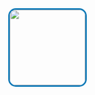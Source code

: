 <div style="display: flex; flex-direction: column; align-items: center; justify-content: center; height: 100vh; gap: 20px;">
  <img src="https://i.postimg.cc/LXRTBZXB/8G-Rede.png" 
       width="150" height="150" 
       style="border-radius: 15px; border: 3px solid #0077B6;"/>

  <div style="display: flex; flex-wrap: wrap; justify-content: center; gap: 20px;">
    <!-- Seus outros elementos que quer colocar aqui -->
  </div>
</div>


<h2 style="text-align: center;">🚀 Portfólio Profissional</h2>
<hr>🚀 Portfólio Profissional</h2>
<hr>

<div style="display: flex; flex-wrap: wrap; gap: 20px; margin-top: 20px; font-family: Arial, sans-serif; color: #2c3e50; justify-content: flex-start;">

  <div style="flex: 1; min-width: 280px; background: #f0f8ff; padding: 20px; border-radius: 10px; border-left: 5px solid #4A90E2; box-shadow: 0 2px 8px rgba(0,0,0,0.1); text-align: left;">
    <h3 style="margin-top: 0; display: flex; align-items: center; gap: 8px; justify-content: flex-start;">
      <span>🎓</span> Formação Acadêmica
    </h3>
    <ul style="list-style: none; padding-left: 0;">
      <li style="margin-bottom: 10px; text-align: left;">👨‍💻 Engenharia de Software <em>(em Formação)</em></li>
      <li style="margin-bottom: 10px; text-align: left;">🏭 Engenharia de Produção <em>(em Formação)</em></li>
      <li style="text-align: left;">⚙️ Engenharia Mecânica <em>(em Formação)</em></li>
    </ul>
  </div>

  <div style="flex: 1; min-width: 280px; background: #f0f8ff; padding: 20px; border-radius: 10px; border-left: 5px solid #4A90E2; box-shadow: 0 2px 8px rgba(0,0,0,0.1); text-align: left;">
    <h3 style="margin-top: 0; display: flex; align-items: center; gap: 8px; justify-content: flex-start;">
      <span>💼</span> Experiência & Foco
    </h3>
    <ul style="list-style: none; padding-left: 0;">
      <li style="margin-bottom: 10px; text-align: left;">📊 Administrador de Finanças Freelance</li>
      <li style="text-align: left;">💡 Foco em: Automação de Processos, Análise de Dados, Soluções Tech-Driven</li>
    </ul>
  </div>

  <div style="flex: 1; min-width: 280px; background: #f0f8ff; padding: 20px; border-radius: 10px; border-left: 5px solid #4A90E2; box-shadow: 0 2px 8px rgba(0,0,0,0.1); text-align: left;">
    <h3 style="margin-top: 0; display: flex; align-items: center; gap: 8px; justify-content: flex-start;">
      <span>🌱</span> Aprendizado Atual
    </h3>
    <ul style="list-style: none; padding-left: 0;">
      <li style="margin-bottom: 10px; text-align: left;">🌐 Web Development</li>
      <li style="margin-bottom: 10px; text-align: left;">🐍 Python Avançado</li>
      <li style="text-align: left;">🤖 Machine Learning</li>
    </ul>
  </div>

</div>

<hr>

<h3 style="text-align: left;">🛠️ Stack Tecnológico Completo</h3>

<div style="display: grid; grid-template-columns: repeat(auto-fit, minmax(200px, 1fr)); gap: 12px; margin: 25px 0; text-align: left;">

  <div>
    <strong>Linguagens & Frameworks</strong><br>
    <img src="https://img.shields.io/badge/Python-3776AB?style=for-the-badge&logo=python&logoColor=white" alt="Python">
    <img src="https://img.shields.io/badge/JavaScript-F7DF1E?style=for-the-badge&logo=javascript&logoColor=black" alt="JavaScript">
    <img src="https://img.shields.io/badge/HTML5-E34F26?style=for-the-badge&logo=html5&logoColor=white" alt="HTML5">
    <img src="https://img.shields.io/badge/CSS3-1572B6?style=for-the-badge&logo=css3&logoColor=white" alt="CSS3">
    <img src="https://img.shields.io/badge/React-61DAFB?style=for-the-badge&logo=react&logoColor=black" alt="React">
  </div>

  <div>
    <strong>Ferramentas & Plataformas</strong><br>
    <img src="https://img.shields.io/badge/VS_Code-007ACC?style=for-the-badge&logo=visual-studio-code&logoColor=white" alt="VS Code">
    <img src="https://img.shields.io/badge/Git-F05032?style=for-the-badge&logo=git&logoColor=white" alt="Git">
    <img src="https://img.shields.io/badge/GitHub-181717?style=for-the-badge&logo=github&logoColor=white" alt="GitHub">
    <img src="https://img.shields.io/badge/Docker-2496ED?style=for-the-badge&logo=docker&logoColor=white" alt="Docker">
  </div>

  <div>
    <strong>Cloud & Databases</strong><br>
    <img src="https://img.shields.io/badge/AWS-232F3E?style=for-the-badge&logo=amazon-aws&logoColor=white" alt="AWS">
    <img src="https://img.shields.io/badge/MySQL-4479A1?style=for-the-badge&logo=mysql&logoColor=white" alt="MySQL">
    <img src="https://img.shields.io/badge/MongoDB-47A248?style=for-the-badge&logo=mongodb&logoColor=white" alt="MongoDB">
  </div>

</div>

<hr>

### 📌 Projetos em Destaque

<div style="display: flex; flex-wrap: wrap; gap: 20px; justify-content: center; margin: 30px 0;">

[![GitHub Streak](https://streak-stats.demolab.com?user=delblerferreira&theme=blueberry&hide_border=true&locale=pt_BR)](https://git.io/streak-stats)

<div style="background: #f8f9fa; padding: 15px; border-radius: 10px; width: 100%;">
  <h3 style="margin-top: 0; color: #2c3e50;">Projetos Notáveis</h3>
  <ul>
    <li><strong>Sistema de Automação Empresarial</strong> - Python, Flask, MySQL</li>
    <li><strong>Plataforma de Análise de Dados</strong> - Pandas, Matplotlib, Streamlit</li>
    <li><strong>Aplicativo Web para Gestão Financeira</strong> - React, Node.js, MongoDB</li>
  </ul>
</div>

</div>

---

### 📈 Estatísticas de Desenvolvimento

<div align="center" style="display: flex; flex-wrap: wrap; justify-content: center; gap: 20px; margin: 30px 0;">

<img height="180em" src="https://github-readme-stats.vercel.app/api?username=delblerferreira&show_icons=true&theme=radical&include_all_commits=true&count_private=true&hide_border=true"/>

<img height="180em" src="https://github-readme-stats.vercel.app/api/top-langs/?username=delblerferreira&layout=compact&langs_count=8&theme=radical&hide_border=true"/>

<img src="https://github-readme-activity-graph.vercel.app/graph?username=delblerferreira&theme=react&hide_border=true&area=true" height="240em"/>

</div>

---

### 🌐 Contato Profissional

<div align="center" style="display: flex; flex-wrap: wrap; justify-content: center; gap: 12px; margin: 30px 0;">

[![LinkedIn](https://img.shields.io/badge/LinkedIn-0077B5?style=for-the-badge&logo=linkedin&logoColor=white)](https://www.linkedin.com/in/delbler-ferreira-consultor)
[![Instagram](https://img.shields.io/badge/Instagram-E4405F?style=for-the-badge&logo=instagram&logoColor=white)](https://www.instagram.com/delbler_ferreira)
[![Medium](https://img.shields.io/badge/Medium-000000?style=for-the-badge&logo=medium&logoColor=white)](https://medium.com/@delblerferreira9)
[![Gmail](https://img.shields.io/badge/Gmail-D14836?style=for-the-badge&logo=gmail&logoColor=white)](mailto:delblerferreira9@gmail.com)
[![Beacons](https://img.shields.io/badge/Portfólio-6A52FF?style=for-the-badge&logo=beacons&logoColor=white)](https://beacons.ai/delblerferreira)
[![GitHub](https://img.shields.io/badge/GitHub-181717?style=for-the-badge&logo=github&logoColor=white)](https://github.com/delblerferreira)

</div>

---

### 🎯 Roadmap Profissional 2025

```mermaid
gantt
    title Metas para 2025
    dateFormat  YYYY-MM-DD
    section Especialização
    Machine Learning           :active,    des1, 2025-01-01, 2025-06-30
    Publicação Técnica         :         des2, after des1, 90d
    section Desenvolvimento
    Sistema Automação          :         des3, 2025-03-01, 120d
    section Comunidade
    1k GitHub Followers        :         des4, 2025-07-01, 180d
```

---

<details>
<summary>📚 Guia de Estudos (Clique para Expandir)</summary>

<table>
  <thead>
    <tr>
      <th style="background-color:#4A90E2; color:white; padding:8px; border:1px solid #4A90E2;">Assunto</th>
      <th style="background-color:#4A90E2; color:white; padding:8px; border:1px solid #4A90E2;">Tempo (h)</th>
      <th style="background-color:#4A90E2; color:white; padding:8px; border:1px solid #4A90E2;">Período</th>
      <th style="background-color:#4A90E2; color:white; padding:8px; border:1px solid #4A90E2;">Status</th>
    </tr>
  </thead>
  <tbody>
    <tr>
      <td style="border:1px solid #4A90E2; padding:8px;">Leitura Técnica</td>
      <td style="border:1px solid #4A90E2; padding:8px;">1h</td>
      <td style="border:1px solid #4A90E2; padding:8px;">02/2025 a 05/2025</td>
      <td style="border:1px solid #4A90E2; padding:8px; background-color:#5bc0de; color:white;">Concluido</td>
    </tr>
    <tr>
      <td style="border:1px solid #4A90E2; padding:8px;">Prática de Codificação</td>
      <td style="border:1px solid #4A90E2; padding:8px;">2h</td>
      <td style="border:1px solid #4A90E2; padding:8px;">02/2025 a 12/2025</td>
      <td style="border:1px solid #4A90E2; padding:8px; background-color:#5bc0de; color:white;">Em Andamento</td>
    </tr>
    <tr>
      <td style="border:1px solid #4A90E2; padding:8px;">Revisão de Algoritmos</td>
      <td style="border:1px solid #4A90E2; padding:8px;">30min</td>
      <td style="border:1px solid #4A90E2; padding:8px;">02/2025 a 10/2025</td>
      <td style="border:1px solid #4A90E2; padding:8px; background-color:#5bc0de; color:white;">Em Andamento</td>
    </tr>
  </tbody>
</table>

---

### 📊 Andamento do Estudo (Gráfico Customizado)

```mermaid
gantt
    title Progresso dos Estudos
    dateFormat  YYYY-MM-DD
    axisFormat  %m/%Y
    section Leitura Técnica
    Concluido           :active,    lt, 2025-02-01, 2025-05-31
    section Prática de Codificação
    Em Andamento           :active,    pc, 2025-02-01, 2025-12-31
    section Revisão de Algoritmos
    Em Andamento           :active,    ra, 2025-02-01, 2025-10-31
